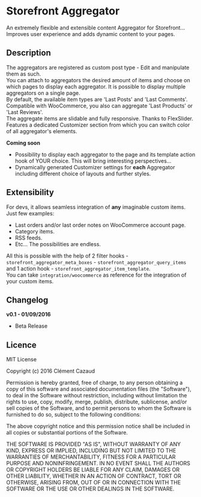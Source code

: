 # Storefront Aggregator

An extremely flexible and extensible content Aggregator for Storefront... Improves user experience and adds dynamic content to your pages.

## Description

The aggregators are registered as custom post type - Edit and manipulate them as such.<br />
You can attach to aggregators the desired amount of items and choose on which pages to display each aggregator. It is possible to display multiple aggregators on a single page.<br />
By default, the available item types are 'Last Posts' and 'Last Comments'. Compatible with WooCommerce, you also can aggregate 'Last Products' or 'Last Reviews'.<br />
The aggregate items are slidable and fully responsive. Thanks to FlexSlider.<br />
Features a dedicated Customizer section from which you can switch color of all aggregator's elements.

**Coming soon**
- Possibility to display each aggregator to the page and its template action hook of YOUR choice. This will bring interesting perspectives...
- Dynamically generated Customizer settings for **each** Aggregator including different choice of layouts and further styles.

## Extensibility

For devs, it allows seamless integration of **any** imaginable custom items. Just few examples:
- Last orders and/or last order notes on WooCommerce account page.
- Category items.
- RSS feeds.
- Etc... The possibilities are endless.

All this is possible with the help of 2 filter hooks - `storefront_aggregator_meta_boxes` -  `storefront_aggregator_query_items` and 1 action hook - `storefront_aggregator_item_template`.<br />
You can take `integration/woocommerce` as reference for the integration of your custom items.

## Changelog

**v0.1 - 01/09/2016**
- Beta Release

## Licence

MIT License

Copyright (c) 2016 Clément Cazaud

Permission is hereby granted, free of charge, to any person obtaining a copy of this software and associated documentation files (the "Software"), to deal in the Software without restriction, including without limitation the rights to use, copy, modify, merge, publish, distribute, sublicense, and/or sell copies of the Software, and to permit persons to whom the Software is furnished to do so, subject to the following conditions:

The above copyright notice and this permission notice shall be included in all copies or substantial portions of the Software.

THE SOFTWARE IS PROVIDED "AS IS", WITHOUT WARRANTY OF ANY KIND, EXPRESS OR IMPLIED, INCLUDING BUT NOT LIMITED TO THE WARRANTIES OF MERCHANTABILITY, FITNESS FOR A PARTICULAR PURPOSE AND NONINFRINGEMENT. IN NO EVENT SHALL THE AUTHORS OR COPYRIGHT HOLDERS BE LIABLE FOR ANY CLAIM, DAMAGES OR OTHER LIABILITY, WHETHER IN AN ACTION OF CONTRACT, TORT OR OTHERWISE, ARISING FROM, OUT OF OR IN CONNECTION WITH THE SOFTWARE OR THE USE OR OTHER DEALINGS IN THE SOFTWARE.
